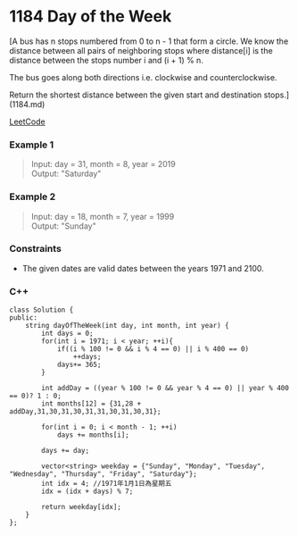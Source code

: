 # 1184 Day of the Week

[A bus has n stops numbered from 0 to n - 1 that form a circle. We know the distance between all pairs of neighboring stops where distance\[i\] is the distance between the stops number i and (i + 1) % n.

The bus goes along both directions i.e. clockwise and counterclockwise.

Return the shortest distance between the given start and destination stops.](1184.md)

[LeetCode](https://leetcode.cn/problems/day-of-the-week/)

### Example 1

>Input: day = 31, month = 8, year = 2019  
Output: "Saturday"  

### Example 2

>Input: day = 18, month = 7, year = 1999  
Output: "Sunday"  
 

### Constraints

* The given dates are valid dates between the years 1971 and 2100.

### C++ 

```
class Solution {
public:
    string dayOfTheWeek(int day, int month, int year) {
        int days = 0;
        for(int i = 1971; i < year; ++i){
            if((i % 100 != 0 && i % 4 == 0) || i % 400 == 0)
                ++days;
            days+= 365;
        }

        int addDay = ((year % 100 != 0 && year % 4 == 0) || year % 400 == 0)? 1 : 0;
        int months[12] = {31,28 + addDay,31,30,31,30,31,31,30,31,30,31};

        for(int i = 0; i < month - 1; ++i)
            days += months[i];

        days += day;
        
        vector<string> weekday = {"Sunday", "Monday", "Tuesday", "Wednesday", "Thursday", "Friday", "Saturday"};
        int idx = 4; //1971年1月1日為星期五
        idx = (idx + days) % 7;
        
        return weekday[idx];
    }
};

```